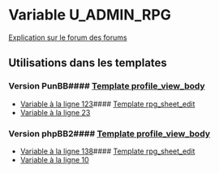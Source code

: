 # Variable U_ADMIN_RPG
[Explication sur le forum des forums](http://forum.forumactif.com/t294113-listing-des-variables#U_ADMIN_RPG)
## Utilisations dans les templates
### Version PunBB#### [Template profile_view_body](punbb/profile_view_body.md)
* [Variable à la ligne 123](../punbb/profile_view_body.tpl#L123)#### [Template rpg_sheet_edit](punbb/rpg_sheet_edit.md)
* [Variable à la ligne 23](../punbb/rpg_sheet_edit.tpl#L23)
### Version phpBB2#### [Template profile_view_body](subsilver/profile_view_body.md)
* [Variable à la ligne 138](../subsilver/profile_view_body.tpl#L138)#### [Template rpg_sheet_edit](subsilver/rpg_sheet_edit.md)
* [Variable à la ligne 10](../subsilver/rpg_sheet_edit.tpl#L10)